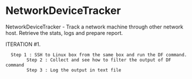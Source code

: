 # NetworkDeviceTracker
NetworkDeviceTracker - Track a network machine through other network host. Retrieve the stats, logs and prepare report. 


ITERATION #1. 

      Step 1 : SSH to Linux box from the same box and run the DF command. 
			Step 2 : Collect and see how to filter the output of DF command
			Step 3 : Log the output in text file   
        

    

